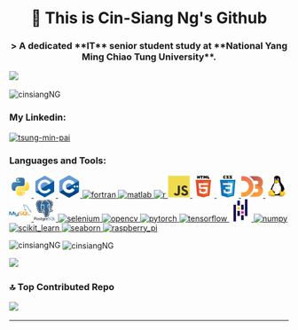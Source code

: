 <h1 align="center">🫡 This is Cin-Siang Ng's Github</h1>

<h3 align="center">> A dedicated **IT** senior student study at **National Yang Ming Chiao Tung University**.</h3>  

[![](https://visitcount.itsvg.in/api?id=cinsiangNG&icon=0&color=0)](https://visitcount.itsvg.in)

<!-- Proudly created with GPRM ( https://gprm.itsvg.in ) -->
<p align="left"> <img src="https://komarev.com/ghpvc/?username=cinsiangNG&label=Profile%20views&color=0e75b6&style=flat" alt="cinsiangNG" /> </p>

<h3 align="left">My Linkedin:</h3>
<p align="left">
<a href="https://www.linkedin.com/in/cin-siang-ng/" target="blank"><img align="center" src="https://raw.githubusercontent.com/rahuldkjain/github-profile-readme-generator/master/src/images/icons/Social/linked-in-alt.svg" alt="tsung-min-pai" height="30" width="40" /></a>
</p>

<h3 align="left">Languages and Tools:</h3>
<p align="left"> <a href="https://www.python.org" target="_blank" rel="noreferrer"> <img src="https://raw.githubusercontent.com/devicons/devicon/master/icons/python/python-original.svg" alt="python" width="40" height="40"/> </a> <a href="https://www.cprogramming.com/" target="_blank" rel="noreferrer"> <img src="https://raw.githubusercontent.com/devicons/devicon/master/icons/c/c-original.svg" alt="c" width="40" height="40"/> </a> <a href="https://www.w3schools.com/cpp/" target="_blank" rel="noreferrer"> <img src="https://raw.githubusercontent.com/devicons/devicon/master/icons/cplusplus/cplusplus-original.svg" alt="cplusplus" width="40" height="40"/> </a> <a href="https://fortran-lang.org/" target="_blank" rel="noreferrer"> <img src="https://upload.wikimedia.org/wikipedia/commons/b/b8/Fortran_logo.svg" alt="fortran" width="40" height="40"/> </a> <a href="https://www.mathworks.com/" target="_blank" rel="noreferrer"> 
  <img src="https://upload.wikimedia.org/wikipedia/commons/2/21/Matlab_Logo.png" alt="matlab" width="40" height="40"/> </a> <a href="https://www.r-project.org/" target="_blank" rel="noreferrer"> 
  <img src="https://www.r-project.org/logo/Rlogo.png" alt="r" width="40" height="40"/> 
</a> <a href="https://developer.mozilla.org/en-US/docs/Web/JavaScript" target="_blank" rel="noreferrer"> <img src="https://raw.githubusercontent.com/devicons/devicon/master/icons/javascript/javascript-original.svg" alt="javascript" width="40" height="40"/> </a> <a href="https://www.w3.org/html/" target="_blank" rel="noreferrer"> <img src="https://raw.githubusercontent.com/devicons/devicon/master/icons/html5/html5-original-wordmark.svg" alt="html5" width="40" height="40"/> </a> <a href="https://www.w3schools.com/css/" target="_blank" rel="noreferrer"> <img src="https://raw.githubusercontent.com/devicons/devicon/master/icons/css3/css3-original-wordmark.svg" alt="css3" width="40" height="40"/> </a> <a href="https://d3js.org/" target="_blank" rel="noreferrer"> <img src="https://raw.githubusercontent.com/devicons/devicon/master/icons/d3js/d3js-original.svg" alt="d3js" width="40" height="40"/> </a> <a href="https://www.linux.org/" target="_blank" rel="noreferrer"> <img src="https://raw.githubusercontent.com/devicons/devicon/master/icons/linux/linux-original.svg" alt="linux" width="40" height="40"/> </a> <a href="https://www.mysql.com/" target="_blank" rel="noreferrer"> <img src="https://raw.githubusercontent.com/devicons/devicon/master/icons/mysql/mysql-original-wordmark.svg" alt="mysql" width="40" height="40"/> </a> <a href="https://www.postgresql.org" target="_blank" rel="noreferrer"> <img src="https://raw.githubusercontent.com/devicons/devicon/master/icons/postgresql/postgresql-original-wordmark.svg" alt="postgresql" width="40" height="40"/> </a> 
 <a href="https://www.selenium.dev" target="_blank" rel="noreferrer"> <img src="https://raw.githubusercontent.com/detain/svg-logos/780f25886640cef088af994181646db2f6b1a3f8/svg/selenium-logo.svg" alt="selenium" width="40" height="40"/> </a> <a href="https://opencv.org/" target="_blank" rel="noreferrer"> <img src="https://www.vectorlogo.zone/logos/opencv/opencv-icon.svg" alt="opencv" width="40" height="40"/> </a> <a href="https://pytorch.org/" target="_blank" rel="noreferrer"> <img src="https://www.vectorlogo.zone/logos/pytorch/pytorch-icon.svg" alt="pytorch" width="40" height="40"/> </a> <a href="https://www.tensorflow.org" target="_blank" rel="noreferrer"> <img src="https://www.vectorlogo.zone/logos/tensorflow/tensorflow-icon.svg" alt="tensorflow" width="40" height="40"/> </a> <a href="https://pandas.pydata.org/" target="_blank" rel="noreferrer"> <img src="https://raw.githubusercontent.com/devicons/devicon/2ae2a900d2f041da66e950e4d48052658d850630/icons/pandas/pandas-original.svg" alt="pandas" width="40" height="40"/> </a> <a href="https://numpy.org/" target="_blank" rel="noreferrer"> 
  <img src="https://upload.wikimedia.org/wikipedia/commons/3/31/NumPy_logo_2020.svg" alt="numpy" width="40" height="40"/> </a>  <a href="https://scikit-learn.org/" target="_blank" rel="noreferrer"> <img src="https://upload.wikimedia.org/wikipedia/commons/0/05/Scikit_learn_logo_small.svg" alt="scikit_learn" width="40" height="40"/> </a> <a href="https://seaborn.pydata.org/" target="_blank" rel="noreferrer"> <img src="https://seaborn.pydata.org/_images/logo-mark-lightbg.svg" alt="seaborn" width="40" height="40"/> </a> <a href="https://www.raspberrypi.org/" target="_blank" rel="noreferrer"> 
  <img src="https://upload.wikimedia.org/wikipedia/en/thumb/c/cb/Raspberry_Pi_Logo.svg/1200px-Raspberry_Pi_Logo.svg.png" alt="raspberry_pi" width="40" height="40"/> </a> 

<p><img align="left" src="https://github-readme-stats.vercel.app/api/top-langs?username=cinsiangNG&show_icons=true&locale=en&layout=compact" alt="cinsiangNG" /></p>

<p>&nbsp;<img align="center" src="https://github-readme-stats.vercel.app/api?username=cinsiangNG&show_icons=true&locale=en" alt="cinsiangNG" /></p>

![](https://nirzak-streak-stats.vercel.app/?user=cinsiangNG&theme=default&hide_border=false)<br/>

### 🔝 Top Contributed Repo
![](https://github-contributor-stats.vercel.app/api?username=cinsiangNG&limit=5&theme=default&combine_all_yearly_contributions=true)

---
